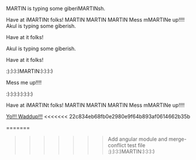 
MARTIN is typing some giberiMARTINsh.

Have at iMARTINt folks!
MARTIN MARTIN MARTIN
Mess mMARTINe up!!!!
Akul is typing some giberish.

Have at it folks!

Akul is typing some giberish.

Have at it folks!



:):):):)MARTIN:):):):)


Mess me up!!!!

:):):):):):):):)


Have at iMARTINt folks!
MARTIN MARTIN MARTIN
Mess mMARTINe up!!!!



<a href='yowaddup.com'>Yo!!! Waddup!!!</a>
<<<<<<< 22c834eb68fb0e2980e9f64b893af0614662b35b


=======
>>>>>>> Add angular module and merge-conflict test file
:):):):)MARTIN:):):):)
